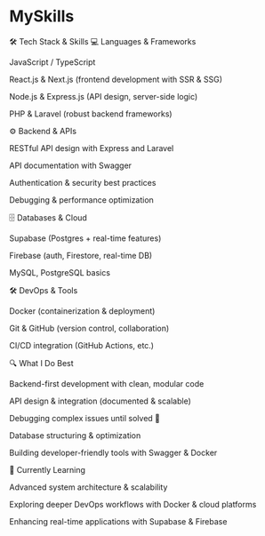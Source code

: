 # MySkills

🛠️ Tech Stack & Skills
💻 Languages & Frameworks

JavaScript / TypeScript

React.js & Next.js (frontend development with SSR & SSG)

Node.js & Express.js (API design, server-side logic)

PHP & Laravel (robust backend frameworks)

⚙️ Backend & APIs

RESTful API design with Express and Laravel

API documentation with Swagger

Authentication & security best practices

Debugging & performance optimization

🗄️ Databases & Cloud

Supabase (Postgres + real-time features)

Firebase (auth, Firestore, real-time DB)

MySQL, PostgreSQL basics

🛠️ DevOps & Tools

Docker (containerization & deployment)

Git & GitHub (version control, collaboration)

CI/CD integration (GitHub Actions, etc.)

🔍 What I Do Best

Backend-first development with clean, modular code

API design & integration (documented & scalable)

Debugging complex issues until solved 🔧

Database structuring & optimization

Building developer-friendly tools with Swagger & Docker

🌱 Currently Learning

Advanced system architecture & scalability

Exploring deeper DevOps workflows with Docker & cloud platforms

Enhancing real-time applications with Supabase & Firebase
